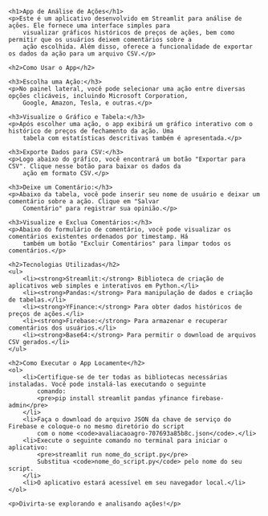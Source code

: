 <!DOCTYPE html>
<html>

<head>
    <title>App de Análise de Ações</title>
</head>

<body>

    <h1>App de Análise de Ações</h1>
    <p>Este é um aplicativo desenvolvido em Streamlit para análise de ações. Ele fornece uma interface simples para
        visualizar gráficos históricos de preços de ações, bem como permitir que os usuários deixem comentários sobre a
        ação escolhida. Além disso, oferece a funcionalidade de exportar os dados da ação para um arquivo CSV.</p>

    <h2>Como Usar o App</h2>

    <h3>Escolha uma Ação:</h3>
    <p>No painel lateral, você pode selecionar uma ação entre diversas opções clicáveis, incluindo Microsoft Corporation,
        Google, Amazon, Tesla, e outras.</p>

    <h3>Visualize o Gráfico e Tabela:</h3>
    <p>Após escolher uma ação, o app exibirá um gráfico interativo com o histórico de preços de fechamento da ação. Uma
        tabela com estatísticas descritivas também é apresentada.</p>

    <h3>Exporte Dados para CSV:</h3>
    <p>Logo abaixo do gráfico, você encontrará um botão "Exportar para CSV". Clique nesse botão para baixar os dados da
        ação em formato CSV.</p>

    <h3>Deixe um Comentário:</h3>
    <p>Abaixo da tabela, você pode inserir seu nome de usuário e deixar um comentário sobre a ação. Clique em "Salvar
        Comentário" para registrar sua opinião.</p>

    <h3>Visualize e Exclua Comentários:</h3>
    <p>Abaixo do formulário de comentário, você pode visualizar os comentários existentes ordenados por timestamp. Há
        também um botão "Excluir Comentários" para limpar todos os comentários.</p>

    <h2>Tecnologias Utilizadas</h2>
    <ul>
        <li><strong>Streamlit:</strong> Biblioteca de criação de aplicativos web simples e interativos em Python.</li>
        <li><strong>Pandas:</strong> Para manipulação de dados e criação de tabelas.</li>
        <li><strong>YFinance:</strong> Para obter dados históricos de preços de ações.</li>
        <li><strong>Firebase:</strong> Para armazenar e recuperar comentários dos usuários.</li>
        <li><strong>Base64:</strong> Para permitir o download de arquivos CSV gerados.</li>
    </ul>

    <h2>Como Executar o App Locamente</h2>
    <ol>
        <li>Certifique-se de ter todas as bibliotecas necessárias instaladas. Você pode instalá-las executando o seguinte
            comando:
            <pre>pip install streamlit pandas yfinance firebase-admin</pre>
        </li>
        <li>Faça o download do arquivo JSON da chave de serviço do Firebase e coloque-o no mesmo diretório do script
            com o nome <code>avaliacaoagro-707693a85b8c.json</code>.</li>
        <li>Execute o seguinte comando no terminal para iniciar o aplicativo:
            <pre>streamlit run nome_do_script.py</pre>
            Substitua <code>nome_do_script.py</code> pelo nome do seu script.
        </li>
        <li>O aplicativo estará acessível em seu navegador local.</li>
    </ol>

    <p>Divirta-se explorando e analisando ações!</p>

</body>

</html>
